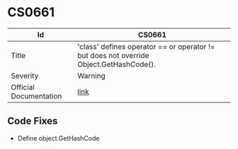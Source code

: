 # CS0661

| Id                     | CS0661                                                                                      |
| ---------------------- | ------------------------------------------------------------------------------------------- |
| Title                  | 'class' defines operator == or operator \!= but does not override Object\.GetHashCode\(\)\. |
| Severity               | Warning                                                                                     |
| Official Documentation | [link](http://docs.microsoft.com/en-us/dotnet/csharp/misc/cs0661)                           |

## Code Fixes

* Define object\.GetHashCode
